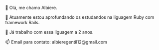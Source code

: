 👋 Olá, me chamo Albiere.

<p>🌱 Atuamente estou aprofundando os estudandos na liguagem Ruby com framework Rails.</p>
<p>🔭 Já trabalho com essa liguagem a 2 anos.</p>
<p>📫 Email para contato: albieregentil12@gmail.com</p>
